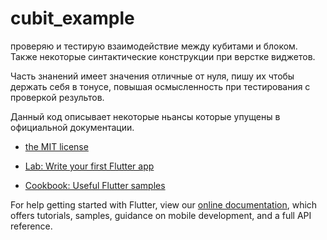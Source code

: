 # cubit_example

проверяю и тестирую взаимодействие между кубитами и блоком.
  Также некоторые синтактические конструкции при верстке виджетов.
   
  Часть знанений имеет значения отличные от нуля, 
   пишу их чтобы держать себя в тонусе, повышая осмысленность при тестирования с проверкой результов.
   
   Данный код описывает некоторые ньансы которые упущены в официальной документации.
 
     
- [the MIT license](https://en.wikipedia.org/wiki/MIT_License)

- [Lab: Write your first Flutter app](https://flutter.dev/docs/get-started/codelab)
- [Cookbook: Useful Flutter samples](https://flutter.dev/docs/cookbook)

For help getting started with Flutter, view our
[online documentation](https://flutter.dev/docs), which offers tutorials,
samples, guidance on mobile development, and a full API reference.
